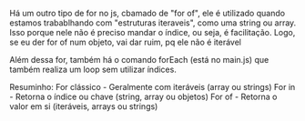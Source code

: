 Há um outro tipo de for no js, cbamado de "for of", ele é utilizado quando estamos trabablhando com "estruturas iteraveis", como uma string ou array. Isso porque nele não é preciso mandar o índice, ou seja, é facilitação. Logo, se eu der for of num objeto, vai dar ruim, pq ele não é iterável

Além dessa for, também há o comando forEach (está no main.js) que também realiza um loop sem utilizar índices.

Resuminho:
For clássico - Geralmente com iteráveis (array ou strings) 
For in - Retorna o índice ou chave (string, array ou objetos)
For of - Retorna o valor em si (iteráveis, arrays ou strings)